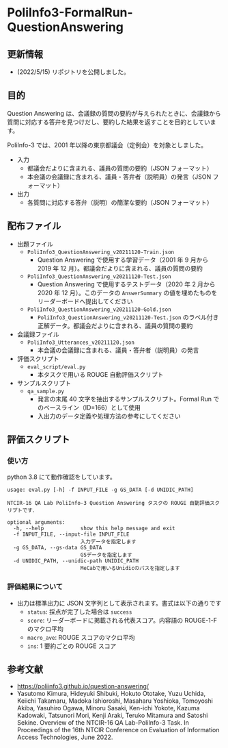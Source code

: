 # PoliInfo3-FormalRun-QuestionAnswering

## 更新情報

- (2022/5/15) リポジトリを公開しました。

## 目的

Question Answering は、会議録の質問の要約が与えられたときに、会議録から質問に対応する答弁を見つけだし、要約した結果を返すことを目的としています。

PoliInfo-3 では、2001 年以降の東京都議会（定例会）を対象としました。

- 入力
    - 都議会だよりに含まれる、議員の質問の要約（JSON フォーマット）
    - 本会議の会議録に含まれる、議員・答弁者（説明員）の発言（JSON フォーマット）
- 出力
    - 各質問に対応する答弁（説明）の簡潔な要約（JSON フォーマット）

## 配布ファイル

- 出題ファイル
    - `PoliInfo3_QuestionAnswering_v20211120-Train.json`
        - Question Answering で使用する学習データ（2001 年 9 月から 2019 年 12 月）。都議会だよりに含まれる、議員の質問の要約
    - `PoliInfo3_QuestionAnswering_v20211120-Test.json`
        - Question Answering で使用するテストデータ（2020 年 2 月から 2020 年 12 月）。このデータの `AnswerSummary` の値を埋めたものをリーダーボードへ提出してください
    - `PoliInfo3_QuestionAnswering_v20211120-Gold.json`
        - `PoliInfo3_QuestionAnswering_v20211120-Test.json` のラベル付き正解データ。都議会だよりに含まれる、議員の質問の要約
- 会議録ファイル
    - `PoliInfo3_Utterances_v20211120.json`
        - 本会議の会議録に含まれる、議員・答弁者（説明員）の発言
- 評価スクリプト
    - `eval_script/eval.py`
        - 本タスクで用いる ROUGE 自動評価スクリプト
- サンプルスクリプト
    - `qa_sample.py`
        - 発言の末尾 40 文字を抽出するサンプルスクリプト。Formal Run でのベースライン（ID=166）として使用
        - 入出力のデータ定義や処理方法の参考にしてください

## 評価スクリプト

### 使い方

python 3.8 にて動作確認をしています。

```
usage: eval.py [-h] -f INPUT_FILE -g GS_DATA [-d UNIDIC_PATH]

NTCIR-16 QA Lab PoliInfo-3 Question Answering タスクの ROUGE 自動評価スクリプトです．

optional arguments:
  -h, --help            show this help message and exit
  -f INPUT_FILE, --input-file INPUT_FILE
                        入力データを指定します
  -g GS_DATA, --gs-data GS_DATA
                        GSデータを指定します
  -d UNIDIC_PATH, --unidic-path UNIDIC_PATH
                        MeCabで用いるUnidicのパスを指定します
```

### 評価結果について

- 出力は標準出力に JSON 文字列として表示されます。書式は以下の通りです
    - `status`: 採点が完了した場合は `success`
    - `score`: リーダーボードに掲載される代表スコア。内容語の ROUGE-1-F のマクロ平均
    - `macro_ave`: ROUGE スコアのマクロ平均
    - `ins`: 1 要約ごとの ROUGE スコア

## 参考文献

- https://poliinfo3.github.io/question-answering/
- Yasutomo Kimura, Hideyuki Shibuki, Hokuto Ototake, Yuzu Uchida, Keiichi Takamaru, Madoka Ishioroshi, Masaharu Yoshioka, Tomoyoshi Akiba, Yasuhiro Ogawa, Minoru Sasaki, Ken-ichi Yokote, Kazuma Kadowaki, Tatsunori Mori, Kenji Araki, Teruko Mitamura and Satoshi Sekine. Overview of the NTCIR-16 QA Lab-PoliInfo-3 Task. In Proceedings of the 16th NTCIR Conference on Evaluation of Information Access Technologies, June 2022.
